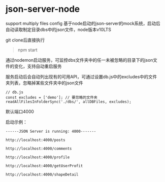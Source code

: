 # json-server-node
support multiply files config
基于node启动的json-server的mock系统，启动后自动读取制定目录dbs中的json文件，node版本v10LTS

git clone后直接执行
> npm start

通过nodemon启动服务，可监控dbs文件夹中的任一未被忽略的目录下的json文件的变化，支持自动重启服务

服务启动后会自动列出现有的可用API，可通过设置db.js中的excludes中的文件夹列表，忽略掉某些文件夹中的json文件
```
// db.js
const excludes = ['demo']; // 要忽略的文件夹
readAllFilesInFolderSync('./dbs/', allDBFiles, excludes);
```

默认端口4000

启动示例：
```
------JSON Server is running: 4000------- 

http://localhost:4000/posts 

http://localhost:4000/comments 

http://localhost:4000/profile 

http://localhost:4000/getUserProfit 

http://localhost:4000/shapeDetail 

```
